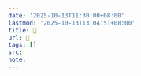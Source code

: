 ```yaml
---
date: '2025-10-13T11:30:00+08:00'
lastmod: '2025-10-13T13:04:51+08:00'
title: 󰤁
url: 󰤁
tags: []
src:
note:
---
```

